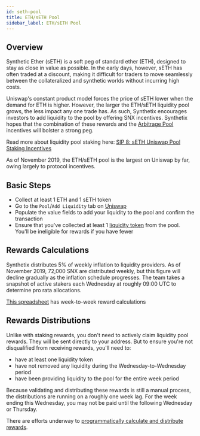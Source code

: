 ```yaml
---
id: seth-pool
title: ETH/sETH Pool
sidebar_label: ETH/sETH Pool
---
```


## Overview

Synthetic Ether (sETH) is a soft peg of standard ether (ETH), designed to stay as close in value as possible. In the early days, however, sETH has often traded at a discount, making it difficult for traders to move seamlessly between the collateralized and synthetic worlds without incurring high costs. 

Uniswap's constant product model forces the price of sETH lower when the demand for ETH is higher. However, the larger the ETH/sETH liquidity pool grows, the less impact any one trade has. As such, Synthetix encourages investors to add liquidity to the pool by offering SNX incentives. Synthetix hopes that the combination of these rewards and the <a href="/docs/arb-pool" class="link">Arbitrage Pool</a> incentives will bolster a strong peg.

Read more about liquidity pool staking here: <a href="https://sips.synthetix.io/sips/sip-8" class="link" target="_blank">SIP 8: sETH Uniswap Pool Staking Incentives</a>

As of November 2019, the ETH/sETH pool is the largest on Uniswap by far, owing largely to protocol incentives.

## Basic Steps
- Collect at least 1 ETH and 1 sETH token
- Go to the `Pool`/`Add Liquidity` tab on <a href="https://uniswap.exchange/add-liquidity" class="link" target="_blank">Uniswap</a>
- Populate the value fields to add your liquidity to the pool and confirm the transaction
- Ensure that you've collected at least 1 <a href="https://etherscan.io/token/0xe9cf7887b93150d4f2da7dfc6d502b216438f244" target="_blank" class="link">liquidity token</a> from the pool. You'll be ineligible for rewards if you have fewer

## Rewards Calculations
Synthetix distributes 5% of weekly inflation to liquidity providers. As of November 2019, 72,000 SNX are distributed weekly, but this figure will decline gradually as the inflation schedule progresses. The team takes a snapshot of active stakers each Wednesday at roughly 09:00 UTC to determine pro rata allocations. 

<a href="https://docs.google.com/spreadsheets/d/14qQKeprY3IQBT2p-jDrnKMBKNpOh0-rRDZSlBwBYXV0/edit#gid=459184262" class="link" target="_blank">This spreadsheet</a> has week-to-week reward calculations

## Rewards Distributions

Unlike with staking rewards, you don't need to actively claim liquidity pool rewards. They will be sent directly to your address. But to ensure you're not disqualified from receiving rewards, you'll need to:
- have at least one liquidity token
- have not removed any liquidity during the Wednesday-to-Wednesday period
- have been providing liquidity to the pool for the entire week period

Because validating and distributing these rewards is still a manual process, the distributions are running on a roughly one week lag. For the week ending this Wednesday, you may not be paid until the following Wednesday or Thursday.

There are efforts underway to <a href="https://github.com/k06a/Unipool/blob/master/contracts/Unipool.sol" class="link" target="_blank">programmatically calculate and distribute rewards</a>.
